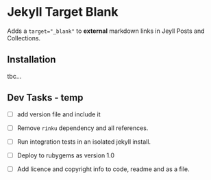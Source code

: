 # Jekyll Target Blank

Adds a `target="_blank"` to __external__ markdown links in Jeyll Posts and Collections.

## Installation

tbc...

## Dev Tasks - temp

- [ ] add version file and include it

- [ ] Remove `rinku` dependency and all references.

- [ ] Run integration tests in an isolated jekyll install.

- [ ] Deploy to rubygems as version 1.0
 
- [ ] Add licence and copyright info to code, readme and as a file.